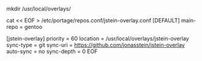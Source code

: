 mkdir /usr/local/overlays/


cat << EOF > /etc/portage/repos.conf/jstein-overlay.conf
[DEFAULT]
main-repo = gentoo

[jstein-overlay]
priority = 60
location = /usr/local/overlays/jstein-overlay
sync-type = git
sync-uri = https://github.com/jonasstein/jstein-overlay
auto-sync = no
sync-depth = 0
EOF


